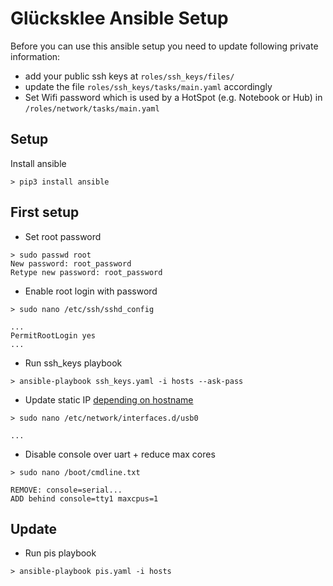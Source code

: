 # Glücksklee Ansible Setup

Before you can use this ansible setup you need to update following private information:
- add your public ssh keys at `roles/ssh_keys/files/` 
- update the file `roles/ssh_keys/tasks/main.yaml` accordingly
- Set Wifi password which is used by a HotSpot (e.g. Notebook or Hub) in `/roles/network/tasks/main.yaml`

## Setup

Install ansible

```
> pip3 install ansible
```

## First setup

- Set root password

```
> sudo passwd root
New password: root_password
Retype new password: root_password
```

- Enable root login with password

```
> sudo nano /etc/ssh/sshd_config

...
PermitRootLogin yes
...
```

- Run ssh_keys playbook

```
> ansible-playbook ssh_keys.yaml -i hosts --ask-pass
```

- Update static IP [depending on hostname](https://pad.finf.uni-hannover.de/VNyJq0ygRqmI3apmNA2M-w)
```
> sudo nano /etc/network/interfaces.d/usb0

...

```

- Disable console over uart + reduce max cores

```
> sudo nano /boot/cmdline.txt

REMOVE: console=serial...
ADD behind console=tty1 maxcpus=1
```

## Update

- Run pis playbook

```
> ansible-playbook pis.yaml -i hosts
```